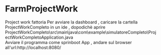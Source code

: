 # FarmProjectWork
Project work fattoria 
Per avviare la dashboard , caricare la cartella ProjectWorkCompleto in un ide , dopodichè aprire ProjectWorkCompleto\src\main\java\com\example\simulatoreCompleto\ProjectWorkCompletoApplication.java  
Avviare il programma come sprinboot App , andare sul browser all'url:http://localhost:8080/
